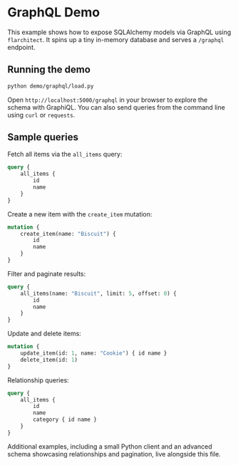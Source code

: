 # GraphQL Demo

This example shows how to expose SQLAlchemy models via GraphQL using `flarchitect`. It spins up a tiny in-memory database and serves a `/graphql` endpoint.

## Running the demo

```bash
python demo/graphql/load.py
```

Open `http://localhost:5000/graphql` in your browser to explore the schema with GraphiQL. You can also send queries from the command line using `curl` or `requests`.

## Sample queries

Fetch all items via the `all_items` query:

```graphql
query {
    all_items {
        id
        name
    }
}
```

Create a new item with the `create_item` mutation:

```graphql
mutation {
    create_item(name: "Biscuit") {
        id
        name
    }
}
```

Filter and paginate results:

```graphql
query {
    all_items(name: "Biscuit", limit: 5, offset: 0) {
        id
        name
    }
}
```

Update and delete items:

```graphql
mutation {
    update_item(id: 1, name: "Cookie") { id name }
    delete_item(id: 1)
}
```

Relationship queries:

```graphql
query {
    all_items {
        id
        name
        category { id name }
    }
}
```

Additional examples, including a small Python client and an advanced schema
showcasing relationships and pagination, live alongside this file.
